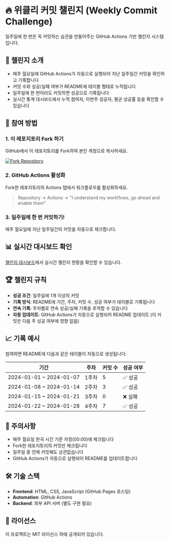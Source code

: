 # 🔥 위클리 커밋 챌린지 (Weekly Commit Challenge)

일주일에 한 번은 꼭 커밋하는 습관을 만들어주는 GitHub Actions 기반 챌린지 시스템입니다.

## 🎯 챌린지 소개

- 매주 월요일에 GitHub Actions가 자동으로 실행되어 지난 일주일간 커밋을 확인하고 기록합니다
- 커밋 수와 성공/실패 여부가 README에 테이블 형태로 누적됩니다
- 일주일에 한 번이라도 커밋하면 성공으로 기록됩니다
- 실시간 통계 대시보드에서 누적 참여자, 이번주 성공자, 평균 성공률 등을 확인할 수 있습니다

## 🚀 참여 방법

### 1. 이 레포지토리 Fork 하기
GitHub에서 이 레포지토리를 Fork하여 본인 계정으로 복사하세요.

[![Fork Repository](https://img.shields.io/badge/Fork-Repository-brightgreen?style=for-the-badge&logo=github)](https://github.com/tlqhrm/weekly-commit-challenge/fork)

### 2. GitHub Actions 활성화
Fork한 레포지토리의 Actions 탭에서 워크플로우를 활성화하세요.
> Repository → Actions → "I understand my workflows, go ahead and enable them"

### 3. 일주일에 한 번 커밋하기!
매주 월요일에 지난 일주일간의 커밋을 자동으로 체크합니다. 

## 📊 실시간 대시보드 확인
[챌린지 대시보드](https://tlqhrm.github.io/weekly-commit-challenge/)에서 실시간 챌린지 현황을 확인할 수 있습니다.

## 🏆 챌린지 규칙

- **성공 조건**: 일주일에 1개 이상의 커밋
- **기록 방식**: README에 기간, 주차, 커밋 수, 성공 여부가 테이블로 기록됩니다
- **연속 기록**: 주차별로 연속 성공/실패 기록을 추적할 수 있습니다
- **자동 업데이트**: GitHub Actions가 자동으로 실행되어 README 업데이트 (이 커밋은 다음 주 성공 여부에 영향 없음)

## 📈 기록 예시

참여하면 README에 다음과 같은 테이블이 자동으로 생성됩니다:

| 기간 | 주차 | 커밋 수 | 성공 여부 |
| --- | --- | --- | --- |
| 2024-01-01 ~ 2024-01-07 | 1주차 | 5 | ✅ 성공 |
| 2024-01-08 ~ 2024-01-14 | 2주차 | 3 | ✅ 성공 |
| 2024-01-15 ~ 2024-01-21 | 3주차 | 0 | ❌ 실패 |
| 2024-01-22 ~ 2024-01-28 | 4주차 | 7 | ✅ 성공 |

## 📝 주의사항

- 매주 월요일 한국 시간 기준 자정(00:00)에 체크됩니다
- Fork한 레포지토리의 커밋만 체크됩니다
- 일주일 중 언제 커밋해도 상관없습니다
- GitHub Actions가 자동으로 실행되어 README를 업데이트합니다

## 🛠️ 기술 스택

- **Frontend**: HTML, CSS, JavaScript (GitHub Pages 호스팅)
- **Automation**: GitHub Actions
- **Backend**: 외부 API 서버 (별도 구현 필요)

## 📄 라이선스

이 프로젝트는 MIT 라이선스 하에 공개되어 있습니다.
